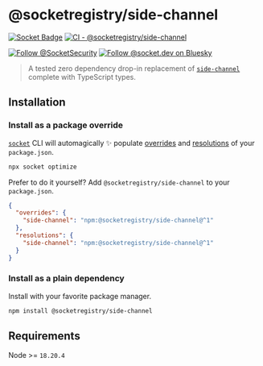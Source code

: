 # @socketregistry/side-channel

[![Socket Badge](https://socket.dev/api/badge/npm/package/@socketregistry/side-channel)](https://socket.dev/npm/package/@socketregistry/side-channel)
[![CI - @socketregistry/side-channel](https://github.com/SocketDev/socket-registry/actions/workflows/ci.yml/badge.svg)](https://github.com/SocketDev/socket-registry/actions/workflows/ci.yml)

[![Follow @SocketSecurity](https://img.shields.io/twitter/follow/SocketSecurity?style=social)](https://twitter.com/SocketSecurity)
[![Follow @socket.dev on Bluesky](https://img.shields.io/badge/Follow-@socket.dev-1DA1F2?style=social&logo=bluesky)](https://bsky.app/profile/socket.dev)

> A tested zero dependency drop-in replacement of
> [`side-channel`](https://socket.dev/npm/package/side-channel) complete with
> TypeScript types.

## Installation

### Install as a package override

[`socket`](https://socket.dev/npm/package/socket) CLI will automagically ✨
populate
[overrides](https://docs.npmjs.com/cli/v9/configuring-npm/package-json#overrides)
and [resolutions](https://yarnpkg.com/configuration/manifest#resolutions) of
your `package.json`.

```sh
npx socket optimize
```

Prefer to do it yourself? Add `@socketregistry/side-channel` to your
`package.json`.

```json
{
  "overrides": {
    "side-channel": "npm:@socketregistry/side-channel@^1"
  },
  "resolutions": {
    "side-channel": "npm:@socketregistry/side-channel@^1"
  }
}
```

### Install as a plain dependency

Install with your favorite package manager.

```sh
npm install @socketregistry/side-channel
```

## Requirements

Node >= `18.20.4`
